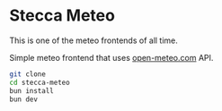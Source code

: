 # Stecca Meteo

This is one of the meteo frontends of all time.

Simple meteo frontend that uses [open-meteo.com](https://open-meteo.com) API.

```bash
git clone
cd stecca-meteo
bun install
bun dev
```
